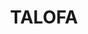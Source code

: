 ---
lastmod: '2025-04-06T06:05:20+00:00'
latitude: -28.660756
layout: suburb
longitude: 153.592843
postcode: '2481'
state: NSW
title: TALOFA
url: /nsw/talofa/
---